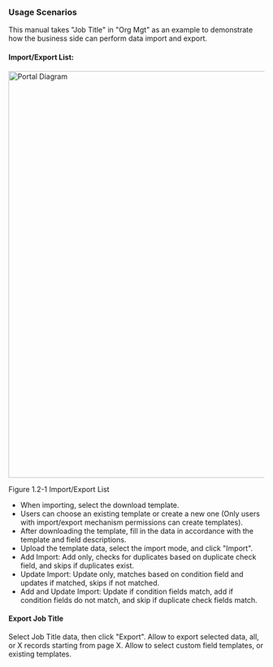  ### Usage Scenarios
This manual takes "Job Title" in "Org Mgt" as an example to demonstrate how the business side can perform data import and export.

#### Import/Export List: 

<div style={{ display: 'flex', justifyContent: 'left' }}>
  <img src="/img/Import Export List.png" alt="Portal Diagram" width="800" />
</div>

Figure 1.2-1 Import/Export List

- When importing, select the download template. 
- Users can choose an existing template or create a new one (Only users with import/export mechanism permissions can create templates).
- After downloading the template, fill in the data in accordance with the template  and field descriptions.
- Upload the template data, select the import mode, and click "Import".
- Add Import: Add only, checks for duplicates based on duplicate check field, and skips if duplicates exist.
- Update Import: Update only, matches based on condition field and updates if matched, skips if not matched.
- Add and Update Import: Update if condition fields match, add if condition fields do not match, and skip if duplicate check fields match.


#### Export Job Title
Select Job Title data, then click "Export".
Allow to export selected data, all, or X records starting from page X.
Allow to select custom field templates, or existing templates.


